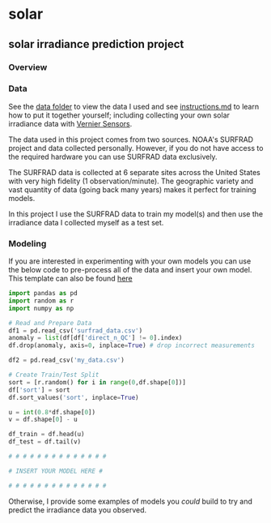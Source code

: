 # solar

## solar irradiance prediction project


### Overview


### Data
See the [data folder](https://github.com/ian-double-u/solar/tree/master/data) to view the data I used and see [instructions.md](https://github.com/ian-double-u/solar/blob/master/data/instructions.md) to learn how to put it together yourself; including collecting your own solar irradiance data with [Vernier Sensors]([https://www.vernier.com/](https://www.vernier.com/)).


The data used in this project comes from two sources. NOAA's SURFRAD project and data collected personally. However, if you do not have access to the required hardware you can use SURFRAD data exclusively. 


The SURFRAD data is collected at 6 separate sites across the United States with very high fidelity (1 observation/minute). The geographic variety and vast quantity of data (going back many years) makes it perfect for training models.

In this project I use the SURFRAD data to train my model(s) and then use the irradiance data I collected myself as a test set.


### Modeling


If you are interested in experimenting with your own models you can use the below code to pre-process all of the data and insert your own model. This template can also be found [here](https://github.com/ian-double-u/solar/blob/master/model_template.py)
```python
import pandas as pd
import random as r
import numpy as np

# Read and Prepare Data
df1 = pd.read_csv('surfrad_data.csv') 
anomaly = list(df[df['direct_n_QC'] != 0].index)
df.drop(anomaly, axis=0, inplace=True) # drop incorrect measurements

df2 = pd.read_csv('my_data.csv') 

# Create Train/Test Split
sort = [r.random() for i in range(0,df.shape[0])]
df['sort'] = sort
df.sort_values('sort', inplace=True)

u = int(0.8*df.shape[0])
v = df.shape[0] - u

df_train = df.head(u)
df_test = df.tail(v)

# # # # # # # # # # # # # #  

# INSERT YOUR MODEL HERE #

# # # # # # # # # # # # # #

```


Otherwise, I provide some examples of models you *could* build to try and predict the irradiance data you observed. 
